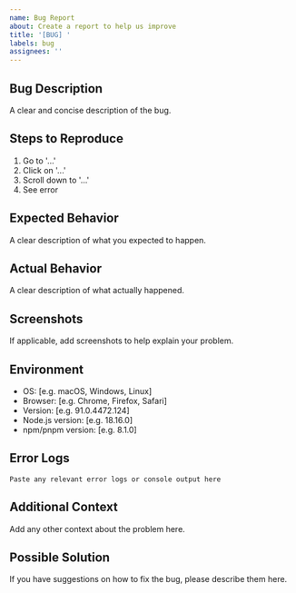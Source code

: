 ```yaml
---
name: Bug Report
about: Create a report to help us improve
title: '[BUG] '
labels: bug
assignees: ''
---
```


## Bug Description
A clear and concise description of the bug.

## Steps to Reproduce
1. Go to '...'
2. Click on '...'
3. Scroll down to '...'
4. See error

## Expected Behavior
A clear description of what you expected to happen.

## Actual Behavior
A clear description of what actually happened.

## Screenshots
If applicable, add screenshots to help explain your problem.

## Environment
- OS: [e.g. macOS, Windows, Linux]
- Browser: [e.g. Chrome, Firefox, Safari]
- Version: [e.g. 91.0.4472.124]
- Node.js version: [e.g. 18.16.0]
- npm/pnpm version: [e.g. 8.1.0]

## Error Logs
```
Paste any relevant error logs or console output here
```

## Additional Context
Add any other context about the problem here.

## Possible Solution
If you have suggestions on how to fix the bug, please describe them here.